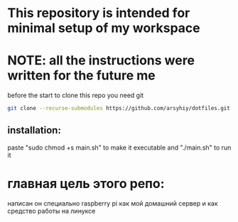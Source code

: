 # This repository is intended for minimal setup of my workspace
# NOTE: all the instructions were written for the future me
before the start to clone this repo you need git

```bash
git clone --recurse-submodules https://github.com/arsyhiy/dotfiles.git
```

## installation:
paste "sudo chmod +s main.sh" to make it executable and
"./main.sh"  to run it


# главная цель этого репо:
написан он специально raspberry pi как мой домашний сервер и как средство работы на линуксе 
